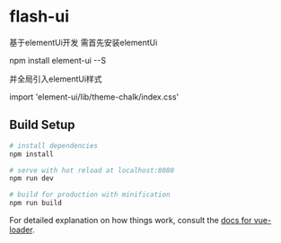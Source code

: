 # flash-ui

基于elementUi开发  需首先安装elementUi 

npm install element-ui --S

并全局引入elementUi样式

import 'element-ui/lib/theme-chalk/index.css'

## Build Setup

``` bash
# install dependencies
npm install

# serve with hot reload at localhost:8080
npm run dev

# build for production with minification
npm run build
```

For detailed explanation on how things work, consult the [docs for vue-loader](http://vuejs.github.io/vue-loader).
